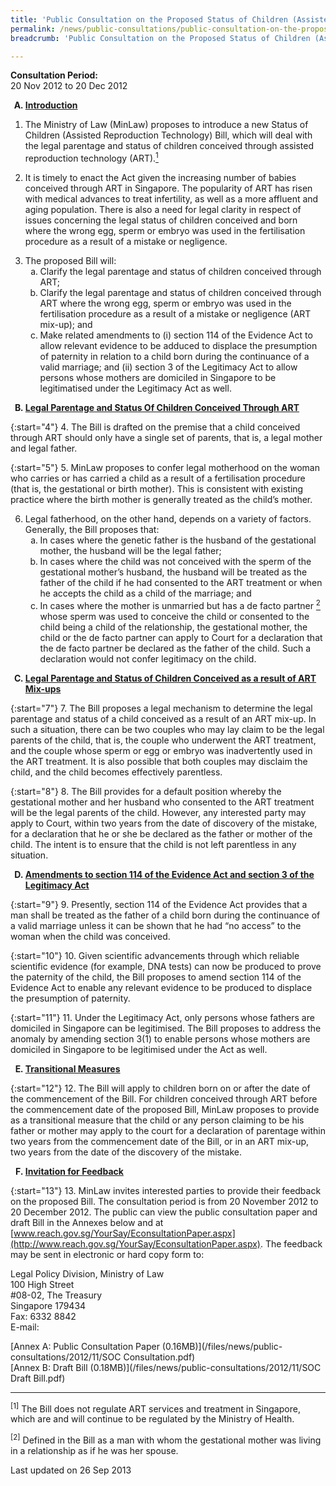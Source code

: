 ```yaml
---
title: 'Public Consultation on the Proposed Status of Children (Assisted Reproduction Technology) Bill'
permalink: /news/public-consultations/public-consultation-on-the-proposed-SOC-Bill
breadcrumb: 'Public Consultation on the Proposed Status of Children (Assisted Reproduction Technology) Bill'

---
```



**Consultation Period:**  
20 Nov 2012 to 20 Dec 2012

<ol style="list-style-type: upper-alpha; font-weight: bold;">
<li><u>Introduction</u></li>
</ol>


1. The Ministry of Law (MinLaw) proposes to introduce a new Status of Children (Assisted Reproduction Technology) Bill, which will deal with the legal parentage and status of children conceived through assisted reproduction technology (ART).<a href="#1"><sup>1</sup></a>


2. It is timely to enact the Act given the increasing number of babies conceived through ART in Singapore. The popularity of ART has risen with medical advances to treat infertility, as well as a more affluent and aging population. There is also a need for legal clarity in respect of issues concerning the legal status of children conceived and born where the wrong egg, sperm or embryo was used in the fertilisation procedure as a result of a mistake or negligence.

<ol start="3">
<li> The proposed Bill will:

<ol style="list-style-type: lower-alpha;">

<li>Clarify the legal parentage and status of children conceived through ART;</li>


<li>Clarify the legal parentage and status of children conceived through ART where the wrong egg, sperm or embryo was used in the fertilisation procedure as a result of a mistake or negligence (ART mix-up); and</li>


<li>Make related amendments to (i) section 114 of the Evidence Act to allow relevant evidence to be adduced to displace the presumption of paternity in relation to a child born during the continuance of a valid marriage; and (ii) section 3 of the Legitimacy Act to allow persons whose mothers are domiciled in Singapore to be legitimatised under the Legitimacy Act as well.</li>


</ol>

</li>

</ol>

<ol start="2" style="list-style-type: upper-alpha; font-weight: bold;">
<li><u>Legal Parentage and Status Of Children Conceived Through ART</u></li>
</ol>

{:start="4"}
4. The Bill is drafted on the premise that a child conceived through ART should only have a single set of parents, that is, a legal mother and legal father.

{:start="5"}
5. MinLaw proposes to confer legal motherhood on the woman who carries or has carried a child as a result of a fertilisation procedure (that is, the gestational or birth mother). This is consistent with existing practice where the birth mother is generally treated as the child’s mother.


<ol start="6">
<li> Legal fatherhood, on the other hand, depends on a variety of factors. Generally, the Bill proposes that:

<ol style="list-style-type: lower-alpha;">
<li>In cases where the genetic father is the husband of the gestational mother, the husband will be the legal father;</li>  


<li>In cases where the child was not conceived with the sperm of the gestational mother’s husband, the husband will be treated as the father of the child if he had consented to the ART treatment or when he accepts the child as a child of the marriage; and</li>


<li>In cases where the mother is unmarried but has a de facto partner <a href="#2"><sup>2</sup></a> whose sperm was used to conceive the child or consented to the child being a child of the relationship, the gestational mother, the child or the de facto partner can apply to Court for a declaration that the de facto partner be declared as the father of the child. Such a declaration would not confer legitimacy on the child.</li>

</ol>

</li>

</ol>

<ol start="3" style="list-style-type: upper-alpha; font-weight: bold;">
<li><u>Legal Parentage and Status of Children Conceived as a result of ART Mix-ups</u></li>
</ol>


{:start="7"}
7. The Bill proposes a legal mechanism to determine the legal parentage and status of a child conceived as a result of an ART mix-up. In such a situation, there can be two couples who may lay claim to be the legal parents of the child, that is, the couple who underwent the ART treatment, and the couple whose sperm or egg or embryo was inadvertently used in the ART treatment. It is also possible that both couples may disclaim the child, and the child becomes effectively parentless.

{:start="8"}
8. The Bill provides for a default position whereby the gestational mother and her husband who consented to the ART treatment will be the legal parents of the child. However, any interested party may apply to Court, within two years from the date of discovery of the mistake, for a declaration that he or she be declared as the father or mother of the child. The intent is to ensure that the child is not left parentless in any situation.


<ol start="4" style="list-style-type: upper-alpha; font-weight: bold;">
<li><u>Amendments to section 114 of the Evidence Act and section 3 of the Legitimacy Act</u></li>
</ol>

{:start="9"}
9. Presently, section 114 of the Evidence Act provides that a man shall be treated as the father of a child born during the continuance of a valid marriage unless it can be shown that he had “no access” to the woman when the child was conceived.

{:start="10"}
10. Given scientific advancements through which reliable scientific evidence (for example, DNA tests) can now be produced to prove the paternity of the child, the Bill proposes to amend section 114 of the Evidence Act to enable any relevant evidence to be produced to displace the presumption of paternity.

{:start="11"}
11. Under the Legitimacy Act, only persons whose fathers are domiciled in Singapore can be legitimised. The Bill proposes to address the anomaly by amending section 3(1) to enable persons whose mothers are domiciled in Singapore to be legitimised under the Act as well.


<ol start="5" style="list-style-type: upper-alpha; font-weight: bold;">
<li><u>Transitional Measures</u></li>
</ol>


{:start="12"}
12. The Bill will apply to children born on or after the date of the commencement of the Bill. For children conceived through ART before the commencement date of the proposed Bill, MinLaw proposes to provide as a transitional measure that the child or any person claiming to be his father or mother may apply to the court for a declaration of parentage within two years from the commencement date of the Bill, or in an ART mix-up, two years from the date of the discovery of the mistake.


<ol start="6" style="list-style-type: upper-alpha; font-weight: bold;">
<li><u>Invitation for Feedback</u></li>
</ol>

{:start="13"}
13. MinLaw invites interested parties to provide their feedback on the proposed Bill. The consultation period is from 20 November 2012 to 20 December 2012. The public can view the public consultation paper and draft Bill in the Annexes below and at [www.reach.gov.sg/YourSay/EconsultationPaper.aspx](http://www.reach.gov.sg/YourSay/EconsultationPaper.aspx). The feedback may be sent in electronic or hard copy form to:

<p class="address-centered">
Legal Policy Division, Ministry of Law<br> 
100 High Street<br>
#08-02, The Treasury<br>  
Singapore 179434<br>
Fax: 6332 8842<br>
E-mail: <MLAW_Consultation@mlaw.gov.sg>
</p>
  
[Annex A: Public Consultation Paper (0.16MB)](/files/news/public-consultations/2012/11/SOC Consultation.pdf)<br>
[Annex B: Draft Bill (0.18MB)](/files/news/public-consultations/2012/11/SOC Draft Bill.pdf)

---


<p id="1"><sup>[1]</sup> The Bill does not regulate ART services and treatment in Singapore, which are and will continue to be regulated by the Ministry of Health.</p>
<p id="2"><sup>[2]</sup> Defined in the Bill as a man with whom the gestational mother was living in a relationship as if he was her spouse.</p>


<p class="right-side-updated">Last updated on 26 Sep 2013</p>

